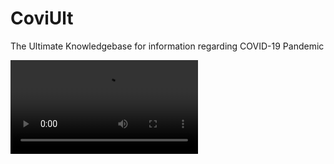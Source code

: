 # CoviUlt
The Ultimate Knowledgebase for information regarding COVID-19 Pandemic


![](https://github.com/CodeWithBishal/CoviUlt/raw/main/assets/videos/CoviUlt.mp4)
